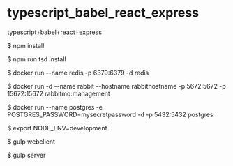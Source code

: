 # typescript_babel_react_express
typescript+babel+react+express

$ npm install

$ npm run tsd install

$ docker run --name redis -p 6379:6379 -d redis

$ docker run -d --name rabbit --hostname rabbithostname -p 5672:5672 -p 15672:15672 rabbitmq:management

$ docker run --name postgres -e POSTGRES_PASSWORD=mysecretpassword -d -p 5432:5432 postgres

$ export NODE_ENV=development

$ gulp webclient

$ gulp server
